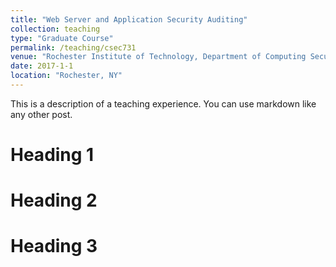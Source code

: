 ```yaml
---
title: "Web Server and Application Security Auditing"
collection: teaching
type: "Graduate Course"
permalink: /teaching/csec731
venue: "Rochester Institute of Technology, Department of Computing Security"
date: 2017-1-1
location: "Rochester, NY"
---
```


This is a description of a teaching experience. You can use markdown like any other post.

Heading 1
======

Heading 2
======

Heading 3
======
